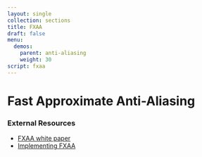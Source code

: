 ```yaml
---
layout: single
collection: sections
title: FXAA
draft: false
menu:
  demos:
    parent: anti-aliasing
    weight: 30
script: fxaa
---
```


# Fast Approximate Anti-Aliasing

### External Resources

* [FXAA white paper](https://developer.download.nvidia.com/assets/gamedev/files/sdk/11/FXAA_WhitePaper.pdf)
* [Implementing FXAA](http://blog.simonrodriguez.fr/articles/2016/07/implementing_fxaa.html)
